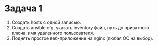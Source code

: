 # Задача 1
1. Создать hosts с одной записью.  
2. Создать ansible.cfg, указать inventory файл, путь до приватного ключа, имя удаленного пользователя.  
3. Поднять простое веб-приложение на nginx (любая ОС на выбор).  